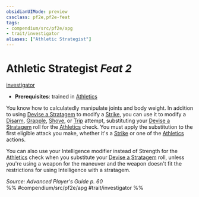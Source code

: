 ```yaml
---
obsidianUIMode: preview
cssclass: pf2e,pf2e-feat
tags:
- compendium/src/pf2e/apg
- trait/investigator
aliases: ["Athletic Strategist"]
---
```

# Athletic Strategist  *Feat 2*  
[investigator](/rules/traits/investigator-apg.md)  

- **Prerequisites**: trained in [Athletics](/compendium/skills.md#Athletics)

You know how to calculatedly manipulate joints and body weight. In addition to using [Devise a Stratagem](/rules/actions/devise-a-stratagem-apg.md) to modify a [Strike](/rules/actions/strike.md), you can use it to modify a [Disarm](/rules/actions/disarm.md), [Grapple](/rules/actions/grapple.md), [Shove](/rules/actions/shove.md), or [Trip](/rules/actions/trip.md) attempt, substituting your [Devise a Stratagem](/rules/actions/devise-a-stratagem-apg.md) roll for the [Athletics](/compendium/skills.md#Athletics) check. You must apply the substitution to the first eligible attack you make, whether it's a [Strike](/rules/actions/strike.md) or one of the [Athletics](/compendium/skills.md#Athletics) actions.

You can also use your Intelligence modifier instead of Strength for the [Athletics](/compendium/skills.md#Athletics) check when you substitute your [Devise a Stratagem](/rules/actions/devise-a-stratagem-apg.md) roll, unless you're using a weapon for the maneuver and the weapon doesn't fit the restrictions for using Intelligence with a stratagem.

*Source: Advanced Player's Guide p. 60*  
%% #compendium/src/pf2e/apg #trait/investigator %%